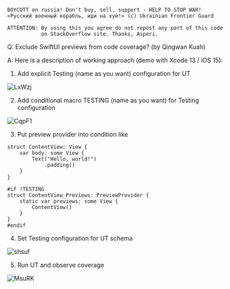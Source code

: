 ```
BOYCOTT on russia! Don't buy, sell, support - HELP TO STOP WAR!
«Русский военный корабль, иди на хуй!» (c) Ukrainian Frontier Guard

ATTENTION: By using this you agree do not repost any part of this code
           on StackOverflow site. Thanks, Asperi.
```

Q: Exclude SwiftUI previews from code coverage? (by Qingwan Kuah)

A: Here is a description of working approach (demo with Xcode 13 / iOS 15):

1) Add explicit Testing (name as you want) configuration for UT

![LxWzj](https://user-images.githubusercontent.com/62171579/170641429-04ec6009-241d-4bf0-82b0-ea4fdd018a5f.png)

2) Add conditional macro TESTING (name as you want) for Testing configuration

![CqpF1](https://user-images.githubusercontent.com/62171579/170641457-1492c8e8-b36c-466e-b391-2176b8f01527.png)

3) Put preview provider into condition like

```
struct ContentView: View {
    var body: some View {
        Text("Hello, world!")
            .padding()
    }
}

#if !TESTING
struct ContentView_Previews: PreviewProvider {
    static var previews: some View {
        ContentView()
    }
}
#endif
```

4) Set Testing configuration for UT schema

![shsuf](https://user-images.githubusercontent.com/62171579/170641477-295bd419-9584-4292-bb66-e0599d008ca8.png)

5) Run UT and observe coverage

![MsuRK](https://user-images.githubusercontent.com/62171579/170641528-a226b84e-a1a2-4ba0-bc87-bbffc2e759a3.png)


